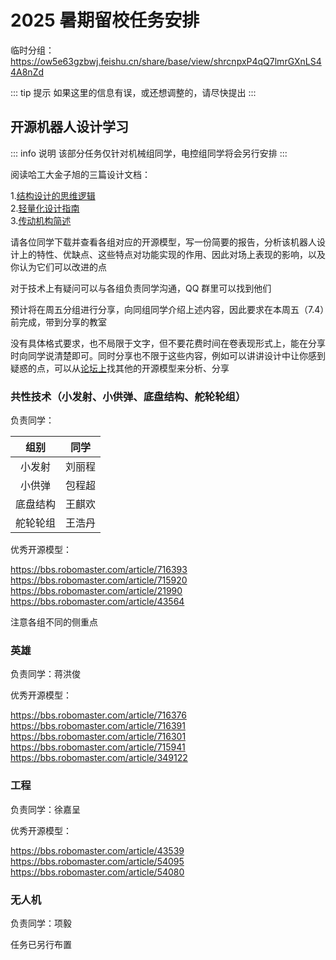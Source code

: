 # 2025 暑期留校任务安排

临时分组：https://ow5e63gzbwj.feishu.cn/share/base/view/shrcnpxP4qQ7lmrGXnLS44A8nZd

::: tip 提示
如果这里的信息有误，或还想调整的，请尽快提出
:::

## 开源机器人设计学习

::: info 说明
该部分任务仅针对机械组同学，电控组同学将会另行安排
:::

阅读哈工大金子旭的三篇设计文档：

1.[结构设计的思维逻辑](/结构设计的思维逻辑.pdf)  
2.[轻量化设计指南](/轻量化设计指南.pdf)  
3.[传动机构简述](/传动机构简述.pdf)  

请各位同学下载并查看各组对应的开源模型，写一份简要的报告，分析该机器人设计上的特性、优缺点、这些特点对功能实现的作用、因此对场上表现的影响，以及你认为它们可以改进的点

对于技术上有疑问可以与各组负责同学沟通，QQ 群里可以找到他们

预计将在周五分组进行分享，向同组同学介绍上述内容，因此要求在本周五（7.4）前完成，带到分享的教室

没有具体格式要求，也不局限于文字，但不要花费时间在卷表现形式上，能在分享时向同学说清楚即可。同时分享也不限于这些内容，例如可以讲讲设计中让你感到疑惑的点，可以从[论坛上](https://bbs.robomaster.com/)找其他的开源模型来分析、分享

### 共性技术（小发射、小供弹、底盘结构、舵轮轮组）

负责同学：

|组别 | 同学 |
|:-:|:-:|
| 小发射 | 刘丽程 |
| 小供弹 | 包程超 |
| 底盘结构 | 王麒欢 |
| 舵轮轮组 | 王浩丹 |

优秀开源模型：

https://bbs.robomaster.com/article/716393  
https://bbs.robomaster.com/article/715920  
https://bbs.robomaster.com/article/21990  
https://bbs.robomaster.com/article/43564  

注意各组不同的侧重点

### 英雄

负责同学：蒋洪俊

优秀开源模型：

https://bbs.robomaster.com/article/716376  
https://bbs.robomaster.com/article/716391  
https://bbs.robomaster.com/article/716301  
https://bbs.robomaster.com/article/715941  
https://bbs.robomaster.com/article/349122  

### 工程

负责同学：徐嘉呈

优秀开源模型：

https://bbs.robomaster.com/article/43539  
https://bbs.robomaster.com/article/54095  
https://bbs.robomaster.com/article/54080  

### 无人机

负责同学：项毅

任务已另行布置
